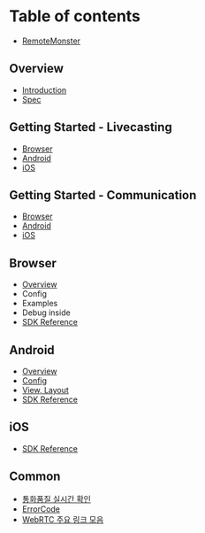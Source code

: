 # Table of contents

* [RemoteMonster](README.md)

## Overview

* [Introduction](overview/introduction.md)
* [Spec](overview/spec.md)

## Getting Started - Livecasting

* [Browser](getting-started-livecasting/browser.md)
* [Android](getting-started-livecasting/android.md)
* [iOS](getting-started-livecasting/ios.md)

## Getting Started - Communication

* [Browser](getting-started-communication/browser.md)
* [Android](getting-started-communication/android.md)
* [iOS](getting-started-communication/ios.md)

## Browser

* [Overview](browser/overview.md)
* Config
* Examples
* Debug inside
* [SDK Reference](https://remotemonster.github.io/browser-sdk/doc/)

## Android

* [Overview](android/overview.md)
* [Config](android/config.md)
* [View, Layout](android/view-layout.md)
* [SDK Reference](https://remotemonster.github.io/android-sdk/)

## iOS

* [SDK Reference](https://remotemonster.github.io/remon-ios-sdk/)

## Common

* [통화품질 실시간 확인](common/undefined.md)
* [ErrorCode](common/errorcode.md)
* [WebRTC 주요 링크 모음](common/webrtc.md)

